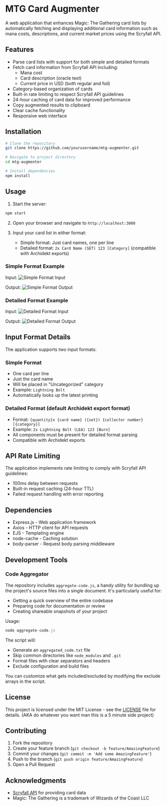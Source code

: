 # MTG Card Augmenter

A web application that enhances Magic: The Gathering card lists by automatically fetching and displaying additional card information such as mana costs, descriptions, and current market prices using the Scryfall API.

## Features

- Parse card lists with support for both simple and detailed formats
- Fetch card information from Scryfall API including:
  - Mana cost
  - Card description (oracle text)
  - Current price in USD (both regular and foil)
- Category-based organization of cards
- Built-in rate limiting to respect Scryfall API guidelines
- 24-hour caching of card data for improved performance
- Copy augmented results to clipboard
- Clear cache functionality
- Responsive web interface

## Installation

```bash
# Clone the repository
git clone https://github.com/yourusername/mtg-augmenter.git

# Navigate to project directory
cd mtg-augmenter

# Install dependencies
npm install
```

## Usage

1. Start the server:
```bash
npm start
```

2. Open your browser and navigate to `http://localhost:3000`

3. Input your card list in either format:
   - Simple format: Just card names, one per line
   - Detailed format: `2x Card Name (SET) 123 [Category]` (compatible with Archidekt exports)

### Simple Format Example

Input:
![Simple Format Input](Simple%20In.png)

Output:
![Simple Format Output](Simple%20Out.png)

### Detailed Format Example

Input:
![Detailed Format Input](Detailed%20In.png)

Output:
![Detailed Format Output](Detailed%20Out.png)

## Input Format Details

The application supports two input formats:

### Simple Format
- One card per line
- Just the card name
- Will be placed in "Uncategorized" category
- Example: `Lightning Bolt`
- Automatically looks up the latest printing

### Detailed Format (default Archidekt export format)
- Format: `{quantity}x {card name} ({set}) {collector number} [{category}]`
- Example: `2x Lightning Bolt (LEA) 123 [Burn]`
- All components must be present for detailed format parsing
- Compatible with Archidekt exports

## API Rate Limiting

The application implements rate limiting to comply with Scryfall API guidelines:
- 100ms delay between requests
- Built-in request caching (24-hour TTL)
- Failed request handling with error reporting

## Dependencies

- Express.js - Web application framework
- Axios - HTTP client for API requests
- EJS - Templating engine
- node-cache - Caching solution
- body-parser - Request body parsing middleware

## Development Tools

### Code Aggregator
The repository includes `aggregate-code.js`, a handy utility for bundling up the project's source files into a single document. It's particularly useful for:
- Getting a quick overview of the entire codebase
- Preparing code for documentation or review
- Creating shareable snapshots of your project

Usage:
```javascript
node aggregate-code.js
```

The script will:
- Generate an `aggregated_code.txt` file
- Skip common directories like `node_modules` and `.git`
- Format files with clear separators and headers
- Exclude configuration and build files

You can customize what gets included/excluded by modifying the exclude arrays in the script.

## License

This project is licensed under the MIT License - see the [LICENSE](LICENSE) file for details. (AKA do whatever you want man this is a 5 minute side project)

## Contributing

1. Fork the repository
2. Create your feature branch (`git checkout -b feature/AmazingFeature`)
3. Commit your changes (`git commit -m 'Add some AmazingFeature'`)
4. Push to the branch (`git push origin feature/AmazingFeature`)
5. Open a Pull Request

## Acknowledgments

- [Scryfall API](https://scryfall.com/docs/api) for providing card data
- Magic: The Gathering is a trademark of Wizards of the Coast LLC